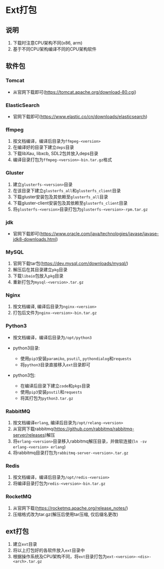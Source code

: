 # Ext打包



## 说明

1. 下载时注意CPU架构不同(x86, arm)
2. 基于不同CPU架构编译不同的CPU架构软件



## 软件包

### Tomcat

- 从官网下载即可(https://tomcat.apache.org/download-80.cgi)



### ElasticSearch

- 官网下载即可(https://www.elastic.co/cn/downloads/elasticsearch)



### ffmpeg

1. 按文档编译，编译后目录为`ffmpeg-<version>`
2. 在编译好的目录下建立`deps`目录
3. 下载libXau, libxcb, SDL2包并放入deps目录
4. 编译目录打包为`ffmpeg-<version>-bin.tar.gz`格式



### Gluster

1. 建立`glusterfs-<version>`目录
2. 在该目录下建立`glusterfs_all`和`glusterfs_client`目录
3. 下载gluster安装包及其依赖至`glusterfs_all`目录
4. 下载gluster-client安装包及其依赖至`glusterfs_client`目录
5. 将`glusterfs-<version>`目录打包为`glusterfs-<version>-rpm.tar.gz`



### jdk

- 官网下载即可(https://www.oracle.com/java/technologies/javase/javase-jdk8-downloads.html)



### MySQL

1. 官网下载tar包(https://dev.mysql.com/downloads/mysql/)
2. 解压后在其目录建立`pkg`目录
3. 下载`libaio`包放入`pkg`目录
4. 重新打包为`mysql-<version>.tar.gz`



### Nginx

1. 按文档编译, 编译后目录为`nginx-<version>`
2. 打包后文件为`nginx-<version>-bin.tar.gz`



### Python3

- 按文档编译，编译后目录为`/opt/python3`

- python3目录:
  - 使用`pip3`安装`paramiko`, `psutil`, `pythondialog`和`requests`
  - 将`python3`目录直接移入`ext`目录即可
- python3包: 
  - 在编译后目录下建立`code`和`pkgs`目录
  - 使用`pip3`安装`psutil`和`requests`
  - 将其打包为`python3.tar.gz`



### RabbitMQ

1. 按文档编译`erlang`, 编译后目录为`/opt/relang-<version>`
2. 从官网下载rabbitmq(https://github.com/rabbitmq/rabbitmq-server/releases)解压
3. 将`erlang-<version>`目录移入rabbitmq解压目录，并做软连接(`ln -sv erlang-<version> erlang`)
4. 将rabbitmq目录打包为`rabbitmq-server-<version>.tar.gz`



### Redis

1. 按文档编译，编译后目录为`/opt/redis-<version>`
2. 将编译目录打包为`redis-<version>-bin.tar.gz`

### RocketMQ

1. 从官网下载(https://rocketmq.apache.org/release_notes/)
2. 压缩格式改为tar.gz(解压后使用tar压缩, 仅后缀名更改)


## ext打包

1. 建立`ext`目录
2. 将以上打包好的各软件放入`ext`目录中
3. 根据操作系统及CPU架构不同，将`ext`目录打包为`ext-<version>-<dis>-<arch>.tar.gz`

